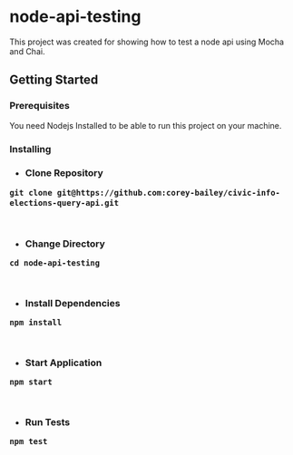 
# node-api-testing
This project was created for showing how to test a node api using Mocha and Chai.

## Getting Started

<h3>Prerequisites</h3>
You need Nodejs Installed to be able to run this project on your machine.

<h3>Installing<h3>
<ul><li>Clone Repository</li></ul>
<pre><code>git clone git@https://github.com:corey-bailey/civic-info-elections-query-api.git</code> </pre>
<br>

<ul><li>Change Directory</li></ul>
<pre><code>cd node-api-testing</code></pre>
<br>

<ul><li>Install Dependencies</li></ul>
<pre><code>npm install</code></pre>
<br>

<ul><li>Start Application</li></ul>
<pre><code>npm start</code></pre>
<br>

<ul><li>Run Tests</li></ul>
<pre><code>npm test</code></pre>
<br>